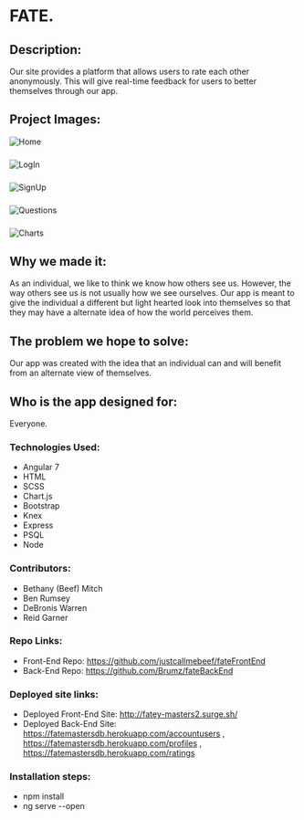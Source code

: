 # FATE. 

## Description: 
Our site provides a platform that allows users to rate each other anonymously. This will give real-time feedback for users to better themselves through our app.

## Project Images: 

![Home](src/assets/Home.png)

###

![LogIn](src/assets/LogIn.png)

###

![SignUp](src/assets/SignUp.png)

###

![Questions](src/assets/Questions.png)

###

![Charts](src/assets/Charts.png)


## Why we made it:
As an individual, we like to think we know how others see us. However, the way others see us is not usually how we see ourselves. Our app is meant to give the individual a different but light hearted look into themselves so that they may have a alternate idea of how the world perceives them.   

## The problem we hope to solve:
Our app was created with the idea that an individual can and will benefit from an alternate view of themselves. 

## Who is the app designed for:
Everyone. 

### Technologies Used:
- Angular 7
- HTML
- SCSS
- Chart.js
- Bootstrap
- Knex
- Express
- PSQL
- Node

### Contributors:
- Bethany (Beef) Mitch
- Ben Rumsey
- DeBronis Warren
- Reid Garner

### Repo Links:
- Front-End Repo: https://github.com/justcallmebeef/fateFrontEnd
- Back-End Repo: https://github.com/Brumz/fateBackEnd

### Deployed site links:
- Deployed Front-End Site: http://fatey-masters2.surge.sh/
- Deployed Back-End Site: https://fatemastersdb.herokuapp.com/accountusers , https://fatemastersdb.herokuapp.com/profiles , https://fatemastersdb.herokuapp.com/ratings

### Installation steps:
- npm install 
- ng serve --open 
